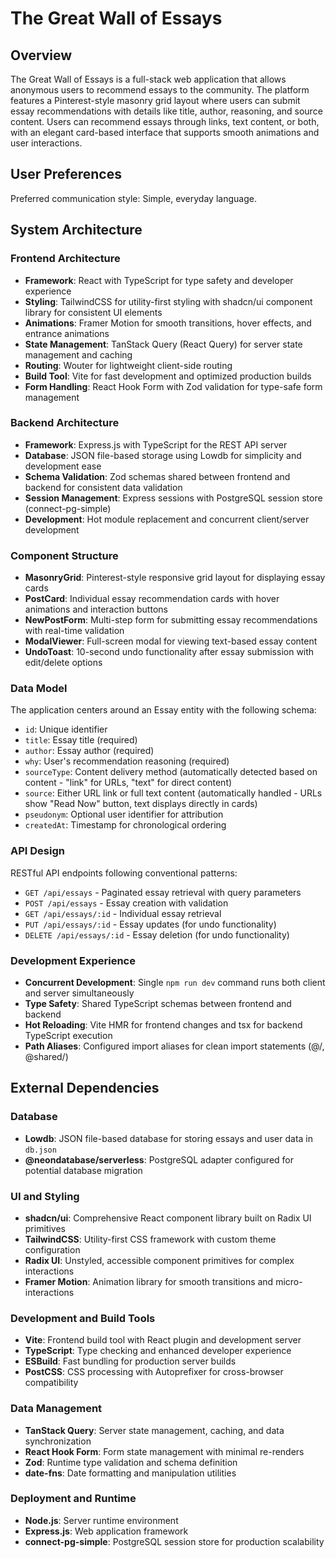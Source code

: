 # The Great Wall of Essays

## Overview

The Great Wall of Essays is a full-stack web application that allows anonymous users to recommend essays to the community. The platform features a Pinterest-style masonry grid layout where users can submit essay recommendations with details like title, author, reasoning, and source content. Users can recommend essays through links, text content, or both, with an elegant card-based interface that supports smooth animations and user interactions.

## User Preferences

Preferred communication style: Simple, everyday language.

## System Architecture

### Frontend Architecture
- **Framework**: React with TypeScript for type safety and developer experience
- **Styling**: TailwindCSS for utility-first styling with shadcn/ui component library for consistent UI elements
- **Animations**: Framer Motion for smooth transitions, hover effects, and entrance animations
- **State Management**: TanStack Query (React Query) for server state management and caching
- **Routing**: Wouter for lightweight client-side routing
- **Build Tool**: Vite for fast development and optimized production builds
- **Form Handling**: React Hook Form with Zod validation for type-safe form management

### Backend Architecture
- **Framework**: Express.js with TypeScript for the REST API server
- **Database**: JSON file-based storage using Lowdb for simplicity and development ease
- **Schema Validation**: Zod schemas shared between frontend and backend for consistent data validation
- **Session Management**: Express sessions with PostgreSQL session store (connect-pg-simple)
- **Development**: Hot module replacement and concurrent client/server development

### Component Structure
- **MasonryGrid**: Pinterest-style responsive grid layout for displaying essay cards
- **PostCard**: Individual essay recommendation cards with hover animations and interaction buttons
- **NewPostForm**: Multi-step form for submitting essay recommendations with real-time validation
- **ModalViewer**: Full-screen modal for viewing text-based essay content
- **UndoToast**: 10-second undo functionality after essay submission with edit/delete options

### Data Model
The application centers around an Essay entity with the following schema:
- `id`: Unique identifier
- `title`: Essay title (required)
- `author`: Essay author (required) 
- `why`: User's recommendation reasoning (required)
- `sourceType`: Content delivery method (automatically detected based on content - "link" for URLs, "text" for direct content)
- `source`: Either URL link or full text content (automatically handled - URLs show "Read Now" button, text displays directly in cards)
- `pseudonym`: Optional user identifier for attribution
- `createdAt`: Timestamp for chronological ordering

### API Design
RESTful API endpoints following conventional patterns:
- `GET /api/essays` - Paginated essay retrieval with query parameters
- `POST /api/essays` - Essay creation with validation
- `GET /api/essays/:id` - Individual essay retrieval
- `PUT /api/essays/:id` - Essay updates (for undo functionality)
- `DELETE /api/essays/:id` - Essay deletion (for undo functionality)

### Development Experience
- **Concurrent Development**: Single `npm run dev` command runs both client and server simultaneously
- **Type Safety**: Shared TypeScript schemas between frontend and backend
- **Hot Reloading**: Vite HMR for frontend changes and tsx for backend TypeScript execution
- **Path Aliases**: Configured import aliases for clean import statements (@/, @shared/)

## External Dependencies

### Database
- **Lowdb**: JSON file-based database for storing essays and user data in `db.json`
- **@neondatabase/serverless**: PostgreSQL adapter configured for potential database migration

### UI and Styling
- **shadcn/ui**: Comprehensive React component library built on Radix UI primitives
- **TailwindCSS**: Utility-first CSS framework with custom theme configuration
- **Radix UI**: Unstyled, accessible component primitives for complex interactions
- **Framer Motion**: Animation library for smooth transitions and micro-interactions

### Development and Build Tools
- **Vite**: Frontend build tool with React plugin and development server
- **TypeScript**: Type checking and enhanced developer experience
- **ESBuild**: Fast bundling for production server builds
- **PostCSS**: CSS processing with Autoprefixer for cross-browser compatibility

### Data Management
- **TanStack Query**: Server state management, caching, and data synchronization
- **React Hook Form**: Form state management with minimal re-renders
- **Zod**: Runtime type validation and schema definition
- **date-fns**: Date formatting and manipulation utilities

### Deployment and Runtime
- **Node.js**: Server runtime environment
- **Express.js**: Web application framework
- **connect-pg-simple**: PostgreSQL session store for production scalability